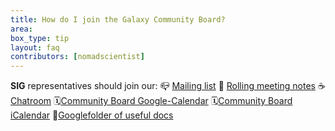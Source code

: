```yaml
---
title: How do I join the Galaxy Community Board?
area:
box_type: tip
layout: faq
contributors: [nomadscientist]
---
```


**SIG** representatives should join our:
 📪 [Mailing list](https://lists.galaxyproject.org/lists/sig-chairs.lists.galaxyproject.org/)
 📝 [Rolling meeting notes](https://docs.google.com/document/d/19zv4rata-uVhFW43S8v_Fw83RVYq6jDGXy-1T8Aju4s/edit?usp=sharing)
 ☕ [Chatroom](https://matrix.to/#/%23usegalaxy_commreps:matrix.org)
 🗓️[Community Board Google-Calendar](https://calendar.google.com/calendar/embed?height=600&wkst=1&ctz=Europe%2FLondon&bgcolor=%23ffffff&mode=AGENDA&showPrint=0&title=Galaxy%20Community%20Board&src=MDQwNDY2MDRhNGYxODE2NDk0MjBkYTQzMzUzMTBkN2E1MmQxMGJmNDkxNDgwMGEyZjNhYjEzZWE0ZWY3MzEyY0Bncm91cC5jYWxlbmRhci5nb29nbGUuY29t&color=%23F6BF26%22%20style=%22border:solid%201px%20#777%22%20width=%22800%22%20height=%22600%22%20frameborder=%220%22%20scrolling=%22no%22)
🗓️[Community Board iCalendar](https://calendar.google.com/calendar/ical/04046604a4f181649420da4335310d7a52d10bf4914800a2f3ab13ea4ef7312c%40group.calendar.google.com/public/basic.ics)
 📁[Googlefolder of useful docs](https://drive.google.com/drive/folders/190O6bbfXQ7fX3kVUiObTUj4nKojGw8Cu?usp=share_link)
